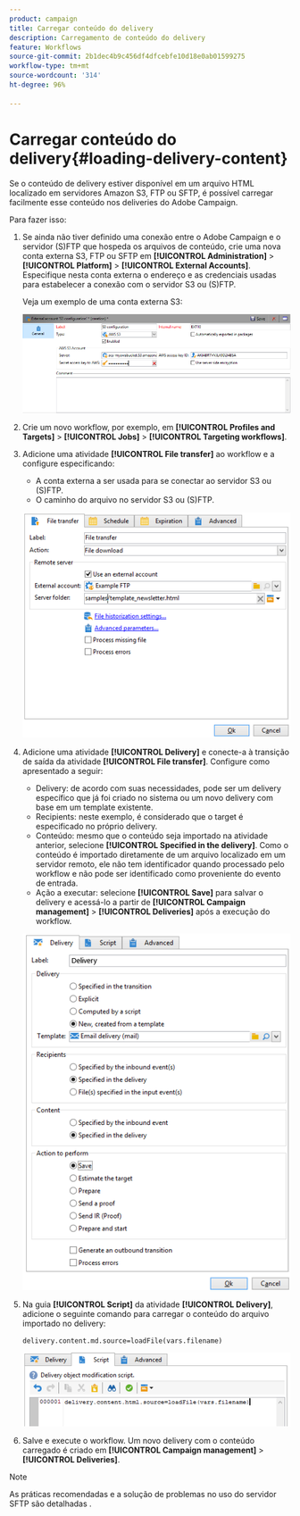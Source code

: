 ```yaml
---
product: campaign
title: Carregar conteúdo do delivery
description: Carregamento de conteúdo do delivery
feature: Workflows
source-git-commit: 2b1dec4b9c456df4dfcebfe10d18e0ab01599275
workflow-type: tm+mt
source-wordcount: '314'
ht-degree: 96%

---
```


# Carregar conteúdo do delivery{#loading-delivery-content}



Se o conteúdo de delivery estiver disponível em um arquivo HTML localizado em servidores Amazon S3, FTP ou SFTP, é possível carregar facilmente esse conteúdo nos deliveries do Adobe Campaign.

Para fazer isso:

1. Se ainda não tiver definido uma conexão entre o Adobe Campaign e o servidor (S)FTP que hospeda os arquivos de conteúdo, crie uma nova conta externa S3, FTP ou SFTP em **[!UICONTROL Administration]** > **[!UICONTROL Platform]** > **[!UICONTROL External Accounts]**. Especifique nesta conta externa o endereço e as credenciais usadas para estabelecer a conexão com o servidor S3 ou (S)FTP.

   Veja um exemplo de uma conta externa S3:

   ![](assets/delivery_loadcontent_filetransfertexamples3.png)

1. Crie um novo workflow, por exemplo, em **[!UICONTROL Profiles and Targets]** > **[!UICONTROL Jobs]** > **[!UICONTROL Targeting workflows]**.
1. Adicione uma atividade **[!UICONTROL File transfer]** ao workflow e a configure especificando:

   * A conta externa a ser usada para se conectar ao servidor S3 ou (S)FTP.
   * O caminho do arquivo no servidor S3 ou (S)FTP.

   ![](assets/delivery_loadcontent_filetransfertexample.png)

1. Adicione uma atividade **[!UICONTROL Delivery]** e conecte-a à transição de saída da atividade **[!UICONTROL File transfer]**. Configure como apresentado a seguir:

   * Delivery: de acordo com suas necessidades, pode ser um delivery específico que já foi criado no sistema ou um novo delivery com base em um template existente.
   * Recipients: neste exemplo, é considerado que o target é especificado no próprio delivery.
   * Conteúdo: mesmo que o conteúdo seja importado na atividade anterior, selecione **[!UICONTROL Specified in the delivery]**. Como o conteúdo é importado diretamente de um arquivo localizado em um servidor remoto, ele não tem identificador quando processado pelo workflow e não pode ser identificado como proveniente do evento de entrada.
   * Ação a executar: selecione **[!UICONTROL Save]** para salvar o delivery e acessá-lo a partir de **[!UICONTROL Campaign management]** > **[!UICONTROL Deliveries]** após a execução do workflow.

   ![](assets/delivery_loadcontent_activityexample.png)

1. Na guia **[!UICONTROL Script]** da atividade **[!UICONTROL Delivery]**, adicione o seguinte comando para carregar o conteúdo do arquivo importado no delivery:

   ```
   delivery.content.md.source=loadFile(vars.filename)
   ```

   ![](assets/delivery_loadcontent_script.png)

1. Salve e execute o workflow. Um novo delivery com o conteúdo carregado é criado em **[!UICONTROL Campaign management]** > **[!UICONTROL Deliveries]**.

>[!NOTE]
>
>As práticas recomendadas e a solução de problemas no uso do servidor SFTP são detalhadas .

